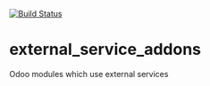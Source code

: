 [![Build Status](http://51.79.69.247:8080/buildStatus/icon?job=external_service_addons%2F13.0)](http://51.79.69.247:8080/job/external_service_addons/job/13.0/)
# external_service_addons
Odoo modules which use external services
